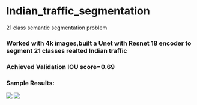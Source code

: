 # Indian_traffic_segmentation
21 class semantic segmentation problem
### Worked with 4k images,built a Unet with Resnet 18 encoder to segment 21 classes realted Indian traffic 
### Achieved Validation IOU score=0.69

### Sample Results:
![](sample%20results/1.JPG)
![](sample%20results/2.JPG)
